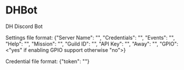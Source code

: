 # DHBot
DH Discord Bot

Settings file format:
{"Server Name": "<name>", "Credentials": "<JSON with Bot Token>", "Events": "<text file>", "Help": "<text file>", "Mission": "<text file>", "Guild ID": "<guild API ID>", "API Key": "<GW2 API key with guild info access>", "Away": "<text file>", "GPIO": <"yes" if enabling GPIO support otherwise "no">}

Credential file format:
{"token": "<Discord bot token>"}
